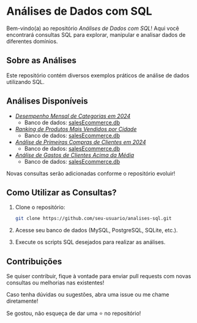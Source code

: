 # Análises de Dados com SQL

Bem-vindo(a) ao repositório *Análises de Dados com SQL*! Aqui você encontrará consultas SQL para explorar, manipular e analisar dados de diferentes domínios.

## Sobre as Análises

Este repositório contém diversos exemplos práticos de análise de dados utilizando SQL.

## Análises Disponíveis

- [*Desempenho Mensal de Categorias em 2024*](/analysis/1monthlyTopCategory.sql)
  - Banco de dados: [salesEcommerce.db](/dataBase/salesEcommerce.db)
- [*Ranking de Produtos Mais Vendidos por Cidade*](/analysis/2topCityProductQuantity.sql)
  - Banco de dados: [salesEcommerce.db](/dataBase/salesEcommerce.db)
- [*Análise de Primeiras Compras de Clientes em 2024*](/analysis/3customerFirstSaleYear.sql)
  - Banco de dados: [salesEcommerce.db](/dataBase/salesEcommerce.db)
- [*Análise de Gastos de Clientes Acima da Média*](/analysis/4customerAboveAvarege.sql)
  - Banco de dados: [salesEcommerce.db](/dataBase/salesEcommerce.db)

Novas consultas serão adicionadas conforme o repositório evoluir!

## Como Utilizar as Consultas?

1. Clone o repositório:

   ```bash
   git clone https://github.com/seu-usuario/analises-sql.git
   ```

1. Acesse seu banco de dados (MySQL, PostgreSQL, SQLite, etc.).

1. Execute os scripts SQL desejados para realizar as análises.

## Contribuições

Se quiser contribuir, fique à vontade para enviar pull requests com novas consultas ou melhorias nas existentes!

Caso tenha dúvidas ou sugestões, abra uma issue ou me chame diretamente!

Se gostou, não esqueça de dar uma ⭐ no repositório!

